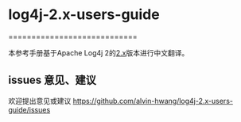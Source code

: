 # log4j-2.x-users-guide
============================

本参考手册基于Apache Log4j 2的[2.x](https://logging.apache.org/log4j/2.x/manual/index.html)版本进行中文翻译。

## issues 意见、建议

欢迎提出意见或建议 <https://github.com/alvin-hwang/log4j-2.x-users-guide/issues>
